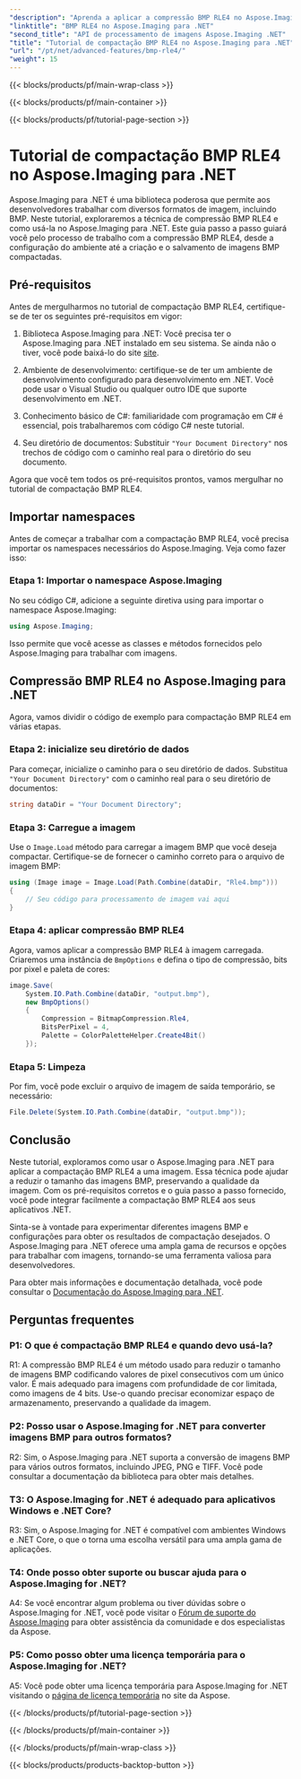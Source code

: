 ```yaml
---
"description": "Aprenda a aplicar a compressão BMP RLE4 no Aspose.Imaging para .NET. Reduza o tamanho da imagem BMP sem perda de qualidade."
"linktitle": "BMP RLE4 no Aspose.Imaging para .NET"
"second_title": "API de processamento de imagens Aspose.Imaging .NET"
"title": "Tutorial de compactação BMP RLE4 no Aspose.Imaging para .NET"
"url": "/pt/net/advanced-features/bmp-rle4/"
"weight": 15
---
```


{{< blocks/products/pf/main-wrap-class >}}

{{< blocks/products/pf/main-container >}}

{{< blocks/products/pf/tutorial-page-section >}}

# Tutorial de compactação BMP RLE4 no Aspose.Imaging para .NET

Aspose.Imaging para .NET é uma biblioteca poderosa que permite aos desenvolvedores trabalhar com diversos formatos de imagem, incluindo BMP. Neste tutorial, exploraremos a técnica de compressão BMP RLE4 e como usá-la no Aspose.Imaging para .NET. Este guia passo a passo guiará você pelo processo de trabalho com a compressão BMP RLE4, desde a configuração do ambiente até a criação e o salvamento de imagens BMP compactadas.

## Pré-requisitos

Antes de mergulharmos no tutorial de compactação BMP RLE4, certifique-se de ter os seguintes pré-requisitos em vigor:

1. Biblioteca Aspose.Imaging para .NET: Você precisa ter o Aspose.Imaging para .NET instalado em seu sistema. Se ainda não o tiver, você pode baixá-lo do site [site](https://releases.aspose.com/imaging/net/).

2. Ambiente de desenvolvimento: certifique-se de ter um ambiente de desenvolvimento configurado para desenvolvimento em .NET. Você pode usar o Visual Studio ou qualquer outro IDE que suporte desenvolvimento em .NET.

3. Conhecimento básico de C#: familiaridade com programação em C# é essencial, pois trabalharemos com código C# neste tutorial.

4. Seu diretório de documentos: Substituir `"Your Document Directory"` nos trechos de código com o caminho real para o diretório do seu documento.

Agora que você tem todos os pré-requisitos prontos, vamos mergulhar no tutorial de compactação BMP RLE4.

## Importar namespaces

Antes de começar a trabalhar com a compactação BMP RLE4, você precisa importar os namespaces necessários do Aspose.Imaging. Veja como fazer isso:

### Etapa 1: Importar o namespace Aspose.Imaging

No seu código C#, adicione a seguinte diretiva using para importar o namespace Aspose.Imaging:

```csharp
using Aspose.Imaging;
```

Isso permite que você acesse as classes e métodos fornecidos pelo Aspose.Imaging para trabalhar com imagens.

## Compressão BMP RLE4 no Aspose.Imaging para .NET

Agora, vamos dividir o código de exemplo para compactação BMP RLE4 em várias etapas.

### Etapa 2: inicialize seu diretório de dados

Para começar, inicialize o caminho para o seu diretório de dados. Substitua `"Your Document Directory"` com o caminho real para o seu diretório de documentos:

```csharp
string dataDir = "Your Document Directory";
```

### Etapa 3: Carregue a imagem

Use o `Image.Load` método para carregar a imagem BMP que você deseja compactar. Certifique-se de fornecer o caminho correto para o arquivo de imagem BMP:

```csharp
using (Image image = Image.Load(Path.Combine(dataDir, "Rle4.bmp")))
{
    // Seu código para processamento de imagem vai aqui
}
```

### Etapa 4: aplicar compressão BMP RLE4

Agora, vamos aplicar a compressão BMP RLE4 à imagem carregada. Criaremos uma instância de `BmpOptions` e defina o tipo de compressão, bits por pixel e paleta de cores:

```csharp
image.Save(
    System.IO.Path.Combine(dataDir, "output.bmp"),
    new BmpOptions()
    {
        Compression = BitmapCompression.Rle4,
        BitsPerPixel = 4,
        Palette = ColorPaletteHelper.Create4Bit()
    });
```

### Etapa 5: Limpeza

Por fim, você pode excluir o arquivo de imagem de saída temporário, se necessário:

```csharp
File.Delete(System.IO.Path.Combine(dataDir, "output.bmp"));
```

## Conclusão

Neste tutorial, exploramos como usar o Aspose.Imaging para .NET para aplicar a compactação BMP RLE4 a uma imagem. Essa técnica pode ajudar a reduzir o tamanho das imagens BMP, preservando a qualidade da imagem. Com os pré-requisitos corretos e o guia passo a passo fornecido, você pode integrar facilmente a compactação BMP RLE4 aos seus aplicativos .NET.

Sinta-se à vontade para experimentar diferentes imagens BMP e configurações para obter os resultados de compactação desejados. O Aspose.Imaging para .NET oferece uma ampla gama de recursos e opções para trabalhar com imagens, tornando-se uma ferramenta valiosa para desenvolvedores.

Para obter mais informações e documentação detalhada, você pode consultar o [Documentação do Aspose.Imaging para .NET](https://reference.aspose.com/imaging/net/).

## Perguntas frequentes

### P1: O que é compactação BMP RLE4 e quando devo usá-la?

R1: A compressão BMP RLE4 é um método usado para reduzir o tamanho de imagens BMP codificando valores de pixel consecutivos com um único valor. É mais adequado para imagens com profundidade de cor limitada, como imagens de 4 bits. Use-o quando precisar economizar espaço de armazenamento, preservando a qualidade da imagem.

### P2: Posso usar o Aspose.Imaging for .NET para converter imagens BMP para outros formatos?

R2: Sim, o Aspose.Imaging para .NET suporta a conversão de imagens BMP para vários outros formatos, incluindo JPEG, PNG e TIFF. Você pode consultar a documentação da biblioteca para obter mais detalhes.

### T3: O Aspose.Imaging for .NET é adequado para aplicativos Windows e .NET Core?

R3: Sim, o Aspose.Imaging for .NET é compatível com ambientes Windows e .NET Core, o que o torna uma escolha versátil para uma ampla gama de aplicações.

### T4: Onde posso obter suporte ou buscar ajuda para o Aspose.Imaging for .NET?

A4: Se você encontrar algum problema ou tiver dúvidas sobre o Aspose.Imaging for .NET, você pode visitar o [Fórum de suporte do Aspose.Imaging](https://forum.aspose.com/) para obter assistência da comunidade e dos especialistas da Aspose.

### P5: Como posso obter uma licença temporária para o Aspose.Imaging for .NET?

A5: Você pode obter uma licença temporária para Aspose.Imaging for .NET visitando o [página de licença temporária](https://purchase.aspose.com/temporary-license/) no site da Aspose.

{{< /blocks/products/pf/tutorial-page-section >}}

{{< /blocks/products/pf/main-container >}}

{{< /blocks/products/pf/main-wrap-class >}}

{{< blocks/products/products-backtop-button >}}